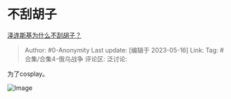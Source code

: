 # 不刮胡子
[泽连斯基为什么不刮胡子？](https://www.zhihu.com/question/527534801/answer/3030063659)

> Author: #0-Anonymity
> Last update: [编辑于 2023-05-16]
> Link:
> Tag: #合集/合集4-俄乌战争 
> 评论区:
> 泛讨论:

为了cosplay。

![Image](https://picx.zhimg.com/50/v2-f14f4973b6dea4a9cc1bda878d13351f_720w.jpg?source=1940ef5c)